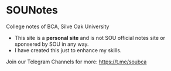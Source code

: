 # SOUNotes
College notes of BCA, Silve Oak University

- This site is a **personal site** and is not SOU official notes site or sponsered by SOU in any way.
- I have created this just to enhance my skills.

Join our Telegram Channels for more: https://t.me/soubca
